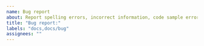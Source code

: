 ```yaml
---
name: Bug report
about: Report spelling errors, incorrect information, code sample errors, or similar.
title: "Bug report:"
labels: "docs,docs/bug"
assignees: ""
---
```

